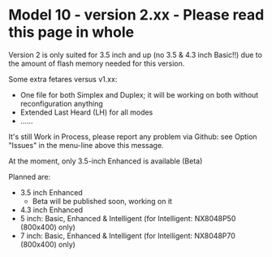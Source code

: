 # Model 10 - version 2.xx  -  Please read this page in whole

Version 2 is only suited for 3.5 inch and up (no 3.5 & 4.3 inch Basic!!) due to the amount of flash memory needed for this version.

Some extra fetares versus v1.xx:
 * One file for both Simplex and Duplex; it will be working on both without reconfiguration anything
 * Extended Last Heard (LH) for all modes
 * ......

It's still Work in Process, please report any problem via Github: see Option "Issues" in the menu-line above this message.

At the moment, only 3.5-inch Enhanced is available (Beta)

Planned are:
  * 3.5 inch Enhanced
      - Beta will be published soon, working on it
  * 4.3 inch Enhanced
  * 5 inch: Basic, Enhanced & Intelligent (for Intelligent: NX8048P50 (800x400) only)
  * 7 inch: Basic, Enhanced & Intelligent (for Intelligent: NX8048P70 (800x400) only)

